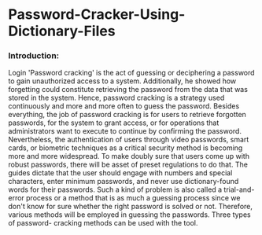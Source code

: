 # Password-Cracker-Using-Dictionary-Files

### Introduction:
Login 'Password cracking' is the act of guessing or deciphering a password to gain unauthorized access to a system. Additionally, he showed how forgetting could constitute retrieving the password from the data that was stored in the system. Hence, password cracking is a strategy used continuously and more and more often to guess the password. Besides everything, the job of password cracking is for users to retrieve forgotten passwords, for the system to grant access, or for operations that administrators want to execute to continue by confirming the password. Nevertheless, the authentication of users through video passwords, smart cards, or biometric techniques as a critical security method is becoming more and more widespread. To make doubly sure that users come up with robust passwords, there will be asset of preset regulations to do that. The guides dictate that the user should engage with numbers and special characters, enter minimum passwords, and never use dictionary-found words for their passwords. Such a kind of problem is also called a trial-and- error process or a method that is as much a guessing process since we don't know for sure whether the right password is solved or not. Therefore, various methods will be employed in guessing the passwords. Three types of password- cracking methods can be used with the tool.
